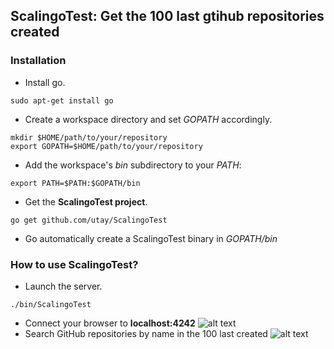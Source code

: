 ## ScalingoTest: Get the 100 last gtihub repositories created

### Installation
* Install go.
```
sudo apt-get install go
```
* Create a workspace directory and set _GOPATH_ accordingly.
```
mkdir $HOME/path/to/your/repository
export GOPATH=$HOME/path/to/your/repository
```
* Add the workspace's _bin_ subdirectory to your _PATH_:
```
export PATH=$PATH:$GOPATH/bin
```
* Get the __ScalingoTest project__.
```
go get github.com/utay/ScalingoTest
```
* Go automatically create a ScalingoTest binary in _GOPATH/bin_

### How to use ScalingoTest?
* Launch the server.
```
./bin/ScalingoTest
```
* Connect your browser to __localhost:4242__
![alt text](https://github.com/utay/ScalingoTest/images/search.png "Search")
* Search GitHub repositories by name in the 100 last created
![alt text](https://github.com/utay/ScalingoTest/images/results.png "Results")
